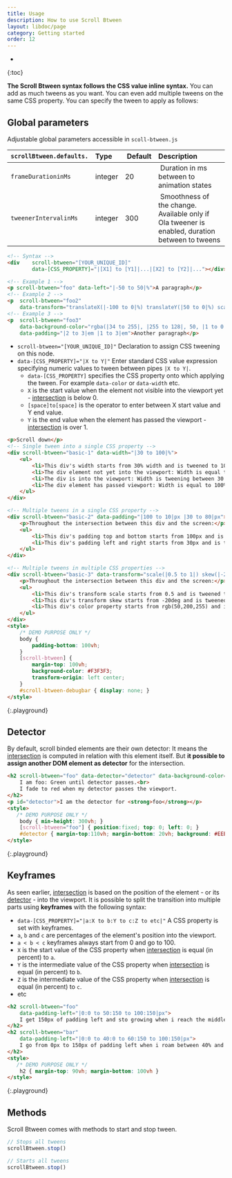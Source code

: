 ```yaml
---
title: Usage
description: How to use Scroll Btween
layout: libdoc/page
category: Getting started
order: 12
---
```

* 
{:toc}

**The Scroll Btween syntax follows the CSS value inline syntax.** You can add as much tweens as you want. You can even add multiple tweens on the same CSS property. You can specify the tween to apply as follows:

## Global parameters

Adjustable global parameters accessible in `scoll-btween.js` 

| `scrollBtween.defaults.` | Type | Default | Description |
|:-|:-|:-|:-|
| `frameDurationinMs` | integer | 20 | Duration in ms between to animation states |
| `tweenerIntervalinMs` | integer | 300 | Smoothness of the change. Available only if Ola tweener is enabled, duration between to tweens |

```html
<!-- Syntax -->
<div    scroll-btween="[YOUR_UNIQUE_ID]"
        data-[CSS_PROPERTY]="|[X1] to [Y1]|...|[X2] to [Y2]|..."></div>
```

```html
<!-- Example 1 -->
<p scroll-btween="foo" data-left="|-50 to 50|%">A paragraph</p>
<!-- Example 2 -->
<p  scroll-btween="foo2" 
    data-transform="translateX(|-100 to 0|%) translateY(|50 to 0|%) scale(|1 to 2|)">Another paragraph</p>
<!-- Example 3 -->
<p  scroll-btween="foo3" 
    data-background-color="rgba(|34 to 255|, |255 to 128|, 50, |1 to 0.2|)" 
    data-padding="|2 to 3|em |1 to 3|em">Another paragraph</p>
```

* `scroll-btween="[YOUR_UNIQUE_ID]"` Declaration to assign CSS tweening on this node.
* `data-[CSS_PROPERTY]="|X to Y|"` Enter standard CSS value expression specifying numeric values to tween between pipes `|X to Y|`.
    * `data-[CSS_PROPERTY]` specifies the CSS property onto which applying the tween. For example `data-color` or `data-width` etc.
    * `X` is the start value when the element not visible into the viewport yet - [intersection](how-it-work.html) is below 0.
    * `[space]to[space]` is the operator to enter between X start value and Y end value.
    * `Y` is the end value when the element has passed the viewport - [intersection](how-it-work.html) is over 1.


```html
<p>Scroll down</p>
<!-- Single tween into a single CSS property -->
<div scroll-btween="basic-1" data-width="|30 to 100|%">
    <ul>
        <li>This div's width starts from 30% width and is tweened to 100% throughout the intersection between itself and screen</li>
        <li>The div element not yet into the viewport: Width is equal to 30%</li>
        <li>The div is into the viewport: Width is tweening between 30 and 100 proportionally to the element's position.</li>
        <li>The div element has passed viewport: Width is equal to 100%</li>
    </ul>
</div>

<!-- Multiple tweens in a single CSS property -->
<div scroll-btween="basic-2" data-padding="|100 to 10|px |30 to 80|px">
    <p>Throughout the intersection between this div and the screen:</p>
    <ul>
        <li>This div's padding top and bottom starts from 100px and is tweened to 10px</li>
        <li>This div's padding left and right starts from 30px and is tweened to 80px</li>
    </ul>
</div>

<!-- Multiple tweens in multiple CSS properties -->
<div scroll-btween="basic-3" data-transform="scale(|0.5 to 1|) skew(|-20 to 20|deg)" data-color="rgb(|50 to 100|,|200 to 100|,|255 to 0|)">
    <p>Throughout the intersection between this div and the screen:</p>
    <ul>
        <li>This div's transform scale starts from 0.5 and is tweened to 1</li>
        <li>This div's transform skew starts from -20deg and is tweened to 20deg</li>
        <li>This div's color property starts from rgb(50,200,255) and is tweened to rgb(100,100,0)</li>
    </ul>
</div>
<style>
    /* DEMO PURPOSE ONLY */
    body {
        padding-bottom: 100vh;
    }
    [scroll-btween] {
        margin-top: 100vh;
        background-color: #F3F3F3;
        transform-origin: left center;
    }
    #scroll-btween-debugbar { display: none; }
</style>
```
{:.playground}

## Detector

By default, scroll binded elements are their own detector: It means the [intersection](how-it-work.html) is computed in relation with this element itself. But **it possible to assign another DOM element as detector** for the intersection.

```html
<h2 scroll-btween="foo" data-detector="detector" data-background-color="rgb(|0 to 255|,|255 to 0|,0)">
    I am foo: Green until detector passes.<br>
    I fade to red when my detector passes the viewport.
</h2>
<p id="detector">I am the detector for <strong>foo</strong></p>
<style>
   /* DEMO PURPOSE ONLY */
    body { min-height: 300vh; }
    [scroll-btween="foo"] { position:fixed; top: 0; left: 0; }
    #detector { margin-top:110vh; margin-bottom: 20vh; background: #EEE }
</style>
```
{:.playground}

## Keyframes

As seen earlier, [intersection](how-it-works.html) is based on the position of the element - or its [detector](#Detector) - into the viewport. 
It is possible to split the transition into multiple parts using **keyframes** with the following syntax:

* `data-[CSS_PROPERTY]="|a:X to b:Y to c:Z to etc|"` A CSS property is set with keyframes.
* `a`, `b` and `c` are percentages of the element's position into the viewport.
* `a < b < c` keyframes always start from 0 and go to 100.
* `X` is the start value of the CSS property when [intersection](how-it-work.html) is equal (in percent) to `a`.
* `Y` is the intermediate value of the CSS property when [intersection](how-it-work.html) is equal (in percent) to `b`.
* `Z` is the intermediate value of the CSS property when [intersection](how-it-work.html) is equal (in percent) to `c`.
* etc


```html
<h2 scroll-btween="foo"
    data-padding-left="|0:0 to 50:150 to 100:150|px">
    I get 150px of padding left and sto growing when i reach the middle of the screen.
</h2>
<h2 scroll-btween="bar"
    data-padding-left="|0:0 to 40:0 to 60:150 to 100:150|px">
    I go from 0px to 150px of padding left when i roam between 40% and 60% of the screen.
</h2>
<style>
   /* DEMO PURPOSE ONLY */
    h2 { margin-top: 90vh; margin-bottom: 100vh }
</style>
```
{:.playground}

## Methods

Scroll Btween comes with methods to start and stop tween.

```javascript
// Stops all tweens
scrollBtween.stop()

// Starts all tweens
scrollBtween.stop()
```

